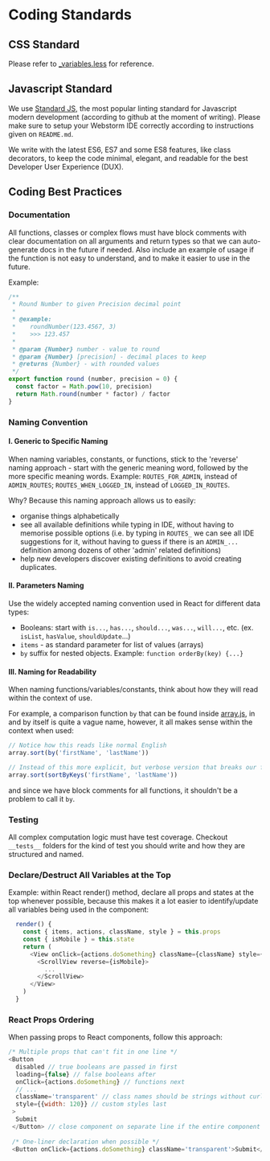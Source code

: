 # Coding Standards

## CSS Standard

Please refer to [_variables.less](../repos/web/style/_variables.less) for reference.

## Javascript Standard

We use [Standard JS](https://standardjs.com/), the most popular linting standard for Javascript modern development (according to github at the moment of writing).
Please make sure to setup your Webstorm IDE correctly according to instructions given on `README.md`.

We write with the latest ES6, ES7 and some ES8 features, like class decorators, to keep the code minimal, elegant, and readable for the best Developer User Experience (DUX).

## Coding Best Practices

### Documentation

All functions, classes or complex flows must have block comments with clear documentation on all arguments and return types so that we can auto-generate docs in the future if needed.
Also include an example of usage if the function is not easy to understand, and to make it easier to use in the future.

Example:

```javascript
/**
 * Round Number to given Precision decimal point
 *
 * @example:
 *    roundNumber(123.4567, 3)
 *    >>> 123.457
 *
 * @param {Number} number - value to round
 * @param {Number} [precision] - decimal places to keep
 * @returns {Number} - with rounded values
 */
export function round (number, precision = 0) {
  const factor = Math.pow(10, precision)
  return Math.round(number * factor) / factor
}
```

### Naming Convention

#### I. Generic to Specific Naming

When naming variables, constants, or functions, stick to the 'reverse' naming approach - start with the generic meaning word, followed by the more specific meaning words.
Example: `ROUTES_FOR_ADMIN`, instead of `ADMIN_ROUTES`; `ROUTES_WHEN_LOGGED_IN`, instead of `LOGGED_IN_ROUTES`.

Why? Because this naming approach allows us to easily:

* organise things alphabetically
* see all available definitions while typing in IDE, without having to memorise possible options (i.e. by typing in `ROUTES_` we can see all IDE suggestions for it, without having to guess if there is an `ADMIN_...` definition among dozens of other 'admin' related definitions)
* help new developers discover existing definitions to avoid creating duplicates.

#### II. Parameters Naming

Use the widely accepted naming convention used in React for different data types:

* Booleans: start with `is...`, `has...`, `should...`, `was...`, `will...`, etc. (ex. `isList`, `hasValue`, `shouldUpdate`...)
* `items` - as standard parameter for list of values (arrays)
* `by` suffix for nested objects. Example: `function orderBy(key) {...}`

#### III. Naming for Readability

When naming functions/variables/constants, think about how they will read within the context of use. 

For example, a comparison function `by` that can be found inside [array.js](../repos/core/src/common/utils/array.js), in and by itself is quite a vague name, however, it all makes sense within the context when used:

```javascript
// Notice how this reads like normal English
array.sort(by('firstName', 'lastName'))

// Instead of this more explicit, but verbose version that breaks our flow of thought
array.sort(sortByKeys('firstName', 'lastName'))
```

and since we have block comments for all functions, it shouldn't be a problem to call it `by`.

### Testing

All complex computation logic must have test coverage. Checkout `__tests__` folders for the kind of test you should write and how they are structured and named.

### Declare/Destruct All Variables at the Top

Example: within React render() method, declare all props and states at the top whenever possible, because this makes it a lot easier to identify/update all variables being used in the component:

```javascript
  render() {
    const { items, actions, className, style } = this.props
    const { isMobile } = this.state
    return (
      <View onClick={actions.doSomething} className={className} style={style}>
        <ScrollView reverse={isMobile}>
          ...
        </ScrollView>
      </View>    
    )
  }
```

### React Props Ordering

When passing props to React components, follow this approach:

```javascript
/* Multiple props that can't fit in one line */
<Button 
  disabled // true booleans are passed in first
  loading={false} // false booleans after
  onClick={actions.doSomething} // functions next
  // ...
  className='transparent' // class names should be strings without curly braces if possible
  style={{width: 120}} // custom styles last
 >
  Submit
 </Button> // close component on separate line if the entire component is not an one-liner
 
 /* One-liner declaration when possible */
 <Button onClick={actions.doSomething} className='transparent'>Submit</Button>
```
